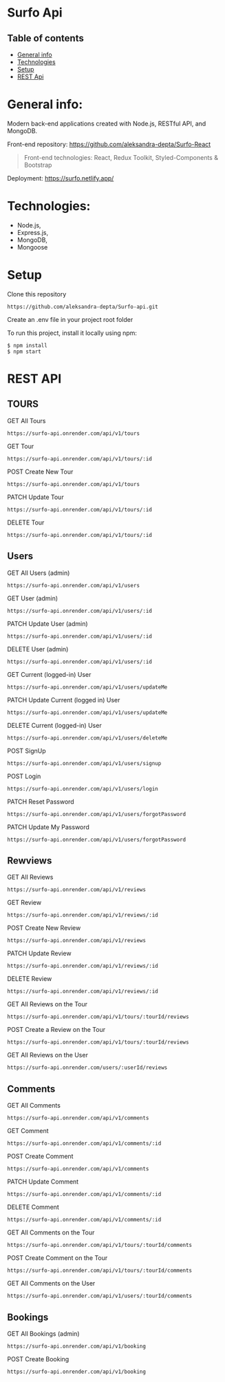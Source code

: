 # Surfo Api

## Table of contents
* [General info](#general-info)
* [Technologies](#technologies)
* [Setup](#setup)
* [REST Api](#REST-Api)

# General info:

Modern back-end applications created with Node.js, RESTful API, and MongoDB.

Front-end repository: https://github.com/aleksandra-depta/Surfo-React 
> Front-end technologies: React, Redux Toolkit, Styled-Components & Bootstrap

Deployment: https://surfo.netlify.app/

# Technologies:

* Node.js, 
* Express.js,
* MongoDB,
* Mongoose

# Setup

Clone this repository 

    https://github.com/aleksandra-depta/Surfo-api.git


Create an .env file in your project root folder


To run this project, install it locally using npm:

    $ npm install
    $ npm start


# REST API

## TOURS


GET All Tours

    https://surfo-api.onrender.com/api/v1/tours


GET Tour

`https://surfo-api.onrender.com/api/v1/tours/:id`

POST Create New Tour

`https://surfo-api.onrender.com/api/v1/tours`

PATCH Update Tour

`https://surfo-api.onrender.com/api/v1/tours/:id`

DELETE Tour

`https://surfo-api.onrender.com/api/v1/tours/:id`



## Users


GET All Users (admin)

`https://surfo-api.onrender.com/api/v1/users`

GET User (admin)

`https://surfo-api.onrender.com/api/v1/users/:id`

PATCH Update User (admin)

`https://surfo-api.onrender.com/api/v1/users/:id`

DELETE User (admin)

`https://surfo-api.onrender.com/api/v1/users/:id`



GET Current (logged-in) User

`https://surfo-api.onrender.com/api/v1/users/updateMe`

PATCH Update Current (logged in) User

`https://surfo-api.onrender.com/api/v1/users/updateMe`

DELETE Current (logged-in) User

`https://surfo-api.onrender.com/api/v1/users/deleteMe`



POST SignUp

`https://surfo-api.onrender.com/api/v1/users/signup`

POST Login

`https://surfo-api.onrender.com/api/v1/users/login`

PATCH Reset Password

`https://surfo-api.onrender.com/api/v1/users/forgotPassword`

PATCH Update My Password

`https://surfo-api.onrender.com/api/v1/users/forgotPassword`



## Rewviews


GET All Reviews

`https://surfo-api.onrender.com/api/v1/reviews`

GET Review

`https://surfo-api.onrender.com/api/v1/reviews/:id`

POST Create New Review

`https://surfo-api.onrender.com/api/v1/reviews`

PATCH Update Review

`https://surfo-api.onrender.com/api/v1/reviews/:id`

DELETE Review

`https://surfo-api.onrender.com/api/v1/reviews/:id`



GET All Reviews on the Tour

`https://surfo-api.onrender.com/api/v1/tours/:tourId/reviews`

POST Create a Review on the Tour

`https://surfo-api.onrender.com/api/v1/tours/:tourId/reviews`



GET All Reviews on the User

`https://surfo-api.onrender.com/users/:userId/reviews`



## Comments


GET All Comments

`https://surfo-api.onrender.com/api/v1/comments`

GET Comment

`https://surfo-api.onrender.com/api/v1/comments/:id`

POST Create Comment

`https://surfo-api.onrender.com/api/v1/comments`

PATCH Update Comment

`https://surfo-api.onrender.com/api/v1/comments/:id`

DELETE Comment

`https://surfo-api.onrender.com/api/v1/comments/:id`



GET All Comments on the Tour

`https://surfo-api.onrender.com/api/v1/tours/:tourId/comments`

POST Create Comment on the Tour

`https://surfo-api.onrender.com/api/v1/tours/:tourId/comments`



GET All Comments on the User

`https://surfo-api.onrender.com/api/v1/users/:tourId/comments`



## Bookings


GET All Bookings (admin)

`https://surfo-api.onrender.com/api/v1/booking`

POST Create Booking

`https://surfo-api.onrender.com/api/v1/booking`








